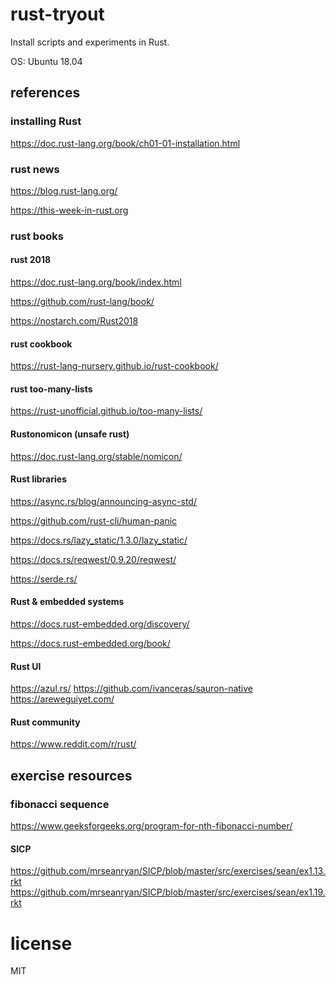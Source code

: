 # rust-tryout

Install scripts and experiments in Rust.

OS: Ubuntu 18.04

## references

### installing Rust

https://doc.rust-lang.org/book/ch01-01-installation.html

### rust news

https://blog.rust-lang.org/

https://this-week-in-rust.org

### rust books

#### rust 2018

https://doc.rust-lang.org/book/index.html

https://github.com/rust-lang/book/

https://nostarch.com/Rust2018

#### rust cookbook

https://rust-lang-nursery.github.io/rust-cookbook/

#### rust too-many-lists

https://rust-unofficial.github.io/too-many-lists/

#### Rustonomicon (unsafe rust) 

https://doc.rust-lang.org/stable/nomicon/

#### Rust libraries

https://async.rs/blog/announcing-async-std/

https://github.com/rust-cli/human-panic

https://docs.rs/lazy_static/1.3.0/lazy_static/

https://docs.rs/reqwest/0.9.20/reqwest/

https://serde.rs/

#### Rust & embedded systems

https://docs.rust-embedded.org/discovery/

https://docs.rust-embedded.org/book/

#### Rust UI
https://azul.rs/
https://github.com/ivanceras/sauron-native
https://areweguiyet.com/

#### Rust community

https://www.reddit.com/r/rust/

## exercise resources

### fibonacci sequence

https://www.geeksforgeeks.org/program-for-nth-fibonacci-number/

#### SICP

https://github.com/mrseanryan/SICP/blob/master/src/exercises/sean/ex1.13.rkt
https://github.com/mrseanryan/SICP/blob/master/src/exercises/sean/ex1.19.rkt

# license

MIT
